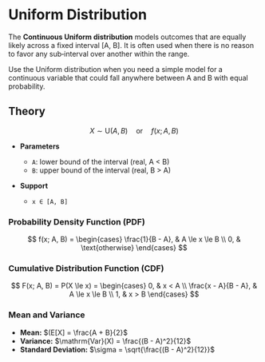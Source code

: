 # Uniform Distribution

The **Continuous Uniform distribution** models outcomes that are equally likely across a fixed interval [A, B]. It is often used when there is no reason to favor any sub‑interval over another within the range.

Use the Uniform distribution when you need a simple model for a continuous variable that could fall anywhere between A and B with equal probability.

## Theory

$$X \sim \mathrm{U}(A, B)\quad\text{or}\quad f(x; A, B)$$

- **Parameters**

  - `A`: lower bound of the interval (real, A < B)
  - `B`: upper bound of the interval (real, B > A)

- **Support**
  - `x ∈ [A, B]`

### Probability Density Function (PDF)

$$
 f(x; A, B) =
    \begin{cases}
      \frac{1}{B - A}, & A \le x \le B \\
      0, & \text{otherwise}
    \end{cases}
$$

### Cumulative Distribution Function (CDF)

$$
 F(x; A, B) = P(X \le x) =
    \begin{cases}
      0, & x < A \\
      \frac{x - A}{B - A}, & A \le x \le B \\
      1, & x > B
    \end{cases}
$$

### Mean and Variance

- **Mean:** $(E[X] = \frac{A + B}{2}$
- **Variance:** $\mathrm{Var}(X) = \frac{(B - A)^2}{12}$
- **Standard Deviation:** $\sigma = \sqrt{\frac{(B - A)^2}{12}}$
